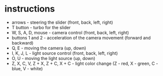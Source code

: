 # instructions
* arrows - steering the slider (front, back, left, right)
* T button - turbo for the slider
* W, S, A, D, mouse - camera control (front, back, left, right)
* buttons 1 and 2 - acceleration of the camera movement (forward and backward)
* Q, E - moving the camera (up, down)
* I, K, J, L - light source control (front, back, left, right)
* O, U - moving the light source (up, down)
* Z, X, C, V, Z + X, Z + C, X + C - light color change (Z - red, X - green, C - blue, V - white)
